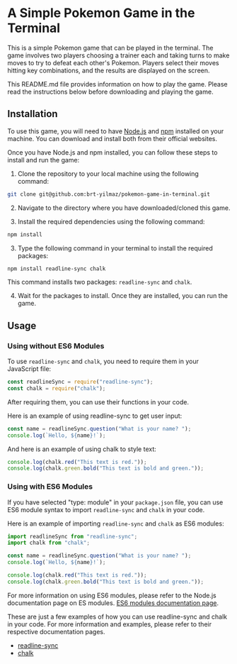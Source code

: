# A Simple Pokemon Game in the Terminal

This is a simple Pokemon game that can be played in the terminal.
The game involves two players choosing a trainer each and taking 
turns to make moves to try to defeat each other's Pokemon. Players 
select their moves hitting key combinations, and the results are 
displayed on the screen. 

This README.md file provides information on how to play the game.
Please read the instructions below before downloading and playing 
the game.

## Installation

To use this game, you will need to have [Node.js](https://nodejs.org/) and [npm](https://www.npmjs.com/) installed on your machine. You can download and install both from their official websites.

Once you have Node.js and npm installed, you can follow these steps to install and run the game:

1. Clone the repository to your local machine using the following command:

```bash
git clone git@github.com:brt-yilmaz/pokemon-game-in-terminal.git
```
2. Navigate to the directory where you have downloaded/cloned this game.

3. Install the required dependencies using the following command:

```bash
npm install
```  
3. Type the following command in your terminal to install the required packages:

```bash
npm install readline-sync chalk
```

This command installs two packages: `readline-sync` and `chalk`.

4. Wait for the packages to install. Once they are installed, you can run the game.

## Usage
### Using without ES6 Modules

To use `readline-sync` and `chalk`, you need to require them in your JavaScript file:

```js
const readlineSync = require("readline-sync");
const chalk = require("chalk");
```
After requiring them, you can use their functions in your code.

Here is an example of using readline-sync to get user input:

```javascript
const name = readlineSync.question("What is your name? ");
console.log(`Hello, ${name}!`);
```

And here is an example of using chalk to style text:

```javascript
console.log(chalk.red("This text is red."));
console.log(chalk.green.bold("This text is bold and green."));
```
### Using with ES6 Modules

If you have selected "type: module" in your `package.json` file, you can use ES6 module syntax to import `readline-sync` and `chalk` in your code.

Here is an example of importing `readline-sync` and `chalk` as ES6 modules:

```js
import readlineSync from "readline-sync";
import chalk from "chalk";

const name = readlineSync.question("What is your name? ");
console.log(`Hello, ${name}!`);

console.log(chalk.red("This text is red."));
console.log(chalk.green.bold("This text is bold and green."));
```
For more information on using ES6 modules, please refer to the Node.js documentation page on ES modules. [ES6 modules documentation page](https://developer.mozilla.org/en-US/docs/Web/JavaScript/Guide/Modules).


These are just a few examples of how you can use readline-sync and chalk in your code. For more information and examples, please refer to their respective documentation pages.
- [readline-sync](https://github.com/anseki/readline-sync)
- [chalk](https://github.com/chalk/chalk)
